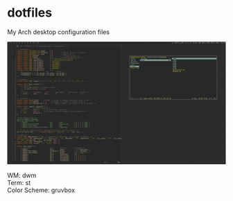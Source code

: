 # dotfiles
My Arch desktop configuration files

![alt text](./desktop.png)

WM:   dwm  
Term: st  
Color Scheme: gruvbox
